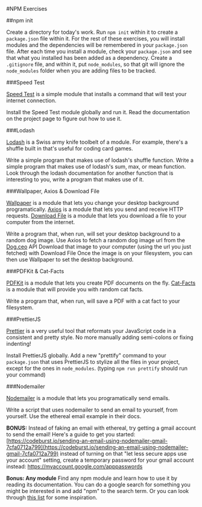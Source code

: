 #NPM Exercises

##npm init

Create a directory for today's work. Run `npm init` within it to create a `package.json` file within it. For the rest of these exercises, you will install modules and the dependencies will be remembered in your `package.json` file. After each time you install a module, check your `package.json` and see that what you installed has been added as a dependency.
Create a `.gitignore` file, and within it, put `node_modules`, so that git will ignore the `node_modules` folder when you are adding files to be tracked.

###Speed Test

[Speed Test](https://www.npmjs.com/package/speed-test) is a simple module that installs a command that will test your internet connection.

Install the Speed Test module globally and run it. Read the documentation on the project page to figure out how to use it.

###Lodash

[Lodash](https://www.npmjs.com/package/lodash) is a Swiss army knife toolbelt of a module. For example, there's a shuffle built in that's useful for coding card games.

Write a simple program that makes use of lodash's shuffle function.
Write a simple program that makes use of lodash's sum, max, or mean function.
Look through the lodash documentation for another function that is interesting to you, write a program that makes use of it.

###Wallpaper, Axios & Download File

[Wallpaper](https://www.npmjs.com/package/wallpaper) is a module that lets you change your desktop background programatically. 
[Axios](https://www.npmjs.com/package/axios) is a module that lets you send and receive HTTP requests. 
[Download File](https://www.npmjs.com/package/download-file) is a module that lets you download a file to your computer from the internet.

Write a program that, when run, will set your desktop background to a random dog image.
Use Axios to fetch a random dog image url from the [Dog.ceo](https://www.dog.ceo) API
Download that image to your computer (using the url you just fetched) with Download File
Once the image is on your filesystem, you can then use Wallpaper to set the desktop background.

###PDFKit & Cat-Facts

[PDFKit](https://www.npmjs.com/package/pdfkit) is a module that lets you create PDF documents on the fly. [Cat-Facts](https://www.npm.js/package/cat-facts) is a module that will provide you with random cat facts.

Write a program that, when run, will save a PDF with a cat fact to your filesystem.

###PrettierJS

[Prettier](https://www.npmjs.com/package/prettier) is a very useful tool that reformats your JavaScript code in a consistent and pretty style. No more manually adding semi-colons or fixing indenting!

Install PrettierJS globally. Add a new "prettify" command to your `package.json` that uses PrettierJS to stylize all the files in your project, except for the ones in `node_modules`. (typing `npm run prettify` should run your command)

###Nodemailer

[Nodemailer](https://www.npmjs.com/package/nodemailer) is a module that lets you programatically send emails.

Write a script that uses nodemailer to send an email to yourself, from yourself. Use the ethereal email example in their docs.

**BONUS:** Instead of faking an email with ethereal, try getting a gmail account to send the email! Here's a guide to get you started: [https://codeburst.io/sending-an-email-using-nodemailer-gmail-7cfa0712a799](https://codeburst.io/sending-an-email-using-nodemailer-gmail-7cfa0712a799)
instead of turning on that "let less secure apps use your account" setting, create a temporary password for your gmail account instead: https://myaccount.google.com/apppasswords
 

**Bonus: Any module**
Find any npm module and learn how to use it by reading its documentation. You can do a google search for something you might be interested in and add "npm" to the search term. Or you can look through [this list](https://github.com/sindresorhus/awesome-nodejs) for some inspiration.


